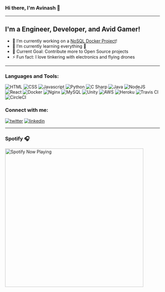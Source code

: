 ### Hi there, I'm Avinash 👋

---
## I'm a Engineer, Developer, and Avid Gamer!

- 🔭 I’m currently working on a [NoSQL Docker Project][project]!
- 🌱 I’m currently learning everything 🤣
- 🥅 Current Goal: Contribute more to Open Source projects
- ⚡ Fun fact: I love tinkering with electronics and flying drones
<!-- - 👯 I’m looking to collaborate with other DIY enthusiasts -->

---
### Languages and Tools:

![HTML](https://img.shields.io/badge/html5%20-%23E34F26.svg?&style=for-the-badge&logo=html5&logoColor=white)
![CSS](https://img.shields.io/badge/css3%20-%231572B6.svg?&style=for-the-badge&logo=css3&logoColor=white")
![Javascript](https://img.shields.io/badge/javascript%20-%23323330.svg?&style=for-the-badge&logo=javascript&logoColor=%23F7DF1E")
![Python](https://img.shields.io/badge/python%20-%2314354C.svg?&style=for-the-badge&logo=python&logoColor=white")
![C Sharp](https://img.shields.io/badge/c%23%20-%23239120.svg?&style=for-the-badge&logo=c-sharp&logoColor=white")
![Java](https://img.shields.io/badge/java-%23ED8B00.svg?&style=for-the-badge&logo=java&logoColor=white)
![NodeJS](https://img.shields.io/badge/node.js%20-%2343853D.svg?&style=for-the-badge&logo=node.js&logoColor=white)
![React](https://img.shields.io/badge/react%20-%2320232a.svg?&style=for-the-badge&logo=react&logoColor=%2361DAFB)
![Docker](https://img.shields.io/badge/docker%20-%230db7ed.svg?&style=for-the-badge&logo=docker&logoColor=white)
![Nginx](https://img.shields.io/badge/nginx%20-%23009639.svg?&style=for-the-badge&logo=nginx&logoColor=white)
![MySQL](https://img.shields.io/badge/mysql-%2300f.svg?&style=for-the-badge&logo=mysql&logoColor=white)
![Unity](https://img.shields.io/badge/unity%20-%23000000.svg?&style=for-the-badge&logo=unity&logoColor=white)
![AWS](https://img.shields.io/badge/AWS%20-%23FF9900.svg?&style=for-the-badge&logo=amazon-aws&logoColor=white)
![Heroku](https://img.shields.io/badge/heroku%20-%23430098.svg?&style=for-the-badge&logo=heroku&logoColor=white)
![Travis CI](https://img.shields.io/badge/travisci%20-%232B2F33.svg?&style=for-the-badge&logo=travis&logoColor=white)
![CircleCI](https://img.shields.io/badge/CIRCLECI%20-%23161616.svg?&style=for-the-badge&logo=circleci&logoColor=white)

### Connect with me:
[![twitter](https://img.shields.io/badge/twitter-%231DA1F2.svg?&style=for-the-badge&logo=twitter&logoColor=white)][twitter]
[![linkedin](https://img.shields.io/badge/linkedin-%230077B5.svg?&style=for-the-badge&logo=linkedin&logoColor=white)][linkedin]

---
### Spotify 🎧
[<img src="https://spotify-now-playing-kohl.vercel.app/api/spotify-playing" alt="Spotify Now Playing" width="450" />](https://open.spotify.com/user/nookavish)

[project]: https://github.com/arnooka/elasticsearch
[twitter]: https://twitter.com/AvinashNooka
[linkedin]: https://www.linkedin.com/in/avinash-nooka
